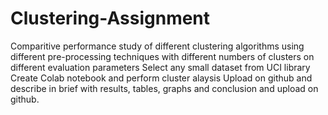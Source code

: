 # Clustering-Assignment
Comparitive performance study of different clustering algorithms using different pre-processing techniques with different numbers of clusters on different evaluation parameters
Select any small dataset from UCI library
Create Colab notebook and perform cluster alaysis
Upload on github and describe in brief with results, tables, graphs and conclusion and upload on github.
